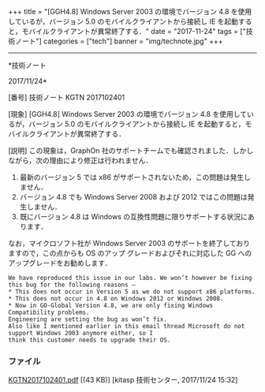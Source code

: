 ﻿+++
title = "[GGH4.8] Windows Server 2003 の環境でバージョン 4.8 を使用しているが，バージョン 5.0 のモバイルクライアントから接続し IE を起動すると，モバイルクライアントが異常終了する．"
date = "2017-11-24"
tags = ["技術ノート"]
categories = ["tech"]
banner = "img/technote.jpg"
+++

-----------------------------------------------------------------------------------------------------------------------------

*技術ノート

2017/11/24*


[番号]
技術ノート KGTN 2017102401

[現象]
[GGH4.8] Windows Server 2003 の環境でバージョン 4.8
を使用しているが，バージョン 5.0 のモバイルクライアントから接続し IE
を起動すると，モバイルクライアントが異常終了する．

[説明]
この現象は，GraphOn
社のサポートチームでも確認されました．しかしながら，次の理由により修正は行われません．

1. 最新のバージョン 5 では x86
がサポートされないため，この問題は発生しません．
2. バージョン 4.8 でも Windows Server 2008 および 2012
ではこの問題は発生しません．
3. 既にバージョン 4.8 は Windows
の互換性問題に限りサポートする状況にあります．

なお，マイクロソフト社が Windows Server 2003
のサポートを終了しておりますので，この点からも OS のアップ
グレードおよびそれに対応した GG へのアップグレードをお勧めします．

    We have reproduced this issue in our labs. We won’t however be fixing this bug for the following reasons –
    * This does not occur in Version 5 as we do not support x86 platforms.
    * This does not occur in 4.8 on Windows 2012 or Windows 2008.
    * Now in GO-Global Version 4.8, we are only fixing Windows Compatibility problems.
    Engineering are setting the bug as won’t fix.
    Also like I mentioned earlier in this email thread Microsoft do not support Windows 2003 anymore either, so I
    think this customer needs to upgrade their OS.


### ファイル

 
 


[KGTN2017102401.pdf](http://techreport.kitasp.net/attachments/download/3870/KGTN2017102401.pdf)
 [(43 KB)] [kitasp 技術センター, 2017/11/24
15:32]


 


 

